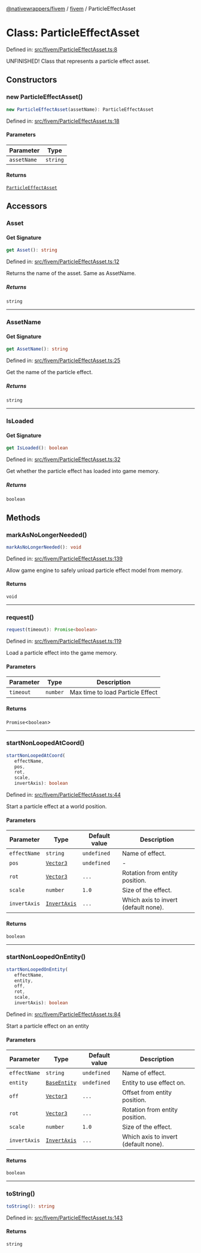 [@nativewrappers/fivem](../../README.md) / [fivem](../README.md) / ParticleEffectAsset

# Class: ParticleEffectAsset

Defined in: [src/fivem/ParticleEffectAsset.ts:8](https://github.com/nativewrappers/nativewrappers/blob/ef9379993d0b7126700360ea0bc0e228bd354e81/src/fivem/ParticleEffectAsset.ts#L8)

UNFINISHED! Class that represents a particle effect asset.

## Constructors

### new ParticleEffectAsset()

```ts
new ParticleEffectAsset(assetName): ParticleEffectAsset
```

Defined in: [src/fivem/ParticleEffectAsset.ts:18](https://github.com/nativewrappers/nativewrappers/blob/ef9379993d0b7126700360ea0bc0e228bd354e81/src/fivem/ParticleEffectAsset.ts#L18)

#### Parameters

| Parameter | Type |
| ------ | ------ |
| `assetName` | `string` |

#### Returns

[`ParticleEffectAsset`](ParticleEffectAsset.md)

## Accessors

### Asset

#### Get Signature

```ts
get Asset(): string
```

Defined in: [src/fivem/ParticleEffectAsset.ts:12](https://github.com/nativewrappers/nativewrappers/blob/ef9379993d0b7126700360ea0bc0e228bd354e81/src/fivem/ParticleEffectAsset.ts#L12)

Returns the name of the asset. Same as AssetName.

##### Returns

`string`

***

### AssetName

#### Get Signature

```ts
get AssetName(): string
```

Defined in: [src/fivem/ParticleEffectAsset.ts:25](https://github.com/nativewrappers/nativewrappers/blob/ef9379993d0b7126700360ea0bc0e228bd354e81/src/fivem/ParticleEffectAsset.ts#L25)

Get the name of the particle effect.

##### Returns

`string`

***

### IsLoaded

#### Get Signature

```ts
get IsLoaded(): boolean
```

Defined in: [src/fivem/ParticleEffectAsset.ts:32](https://github.com/nativewrappers/nativewrappers/blob/ef9379993d0b7126700360ea0bc0e228bd354e81/src/fivem/ParticleEffectAsset.ts#L32)

Get whether the particle effect has loaded into game memory.

##### Returns

`boolean`

## Methods

### markAsNoLongerNeeded()

```ts
markAsNoLongerNeeded(): void
```

Defined in: [src/fivem/ParticleEffectAsset.ts:139](https://github.com/nativewrappers/nativewrappers/blob/ef9379993d0b7126700360ea0bc0e228bd354e81/src/fivem/ParticleEffectAsset.ts#L139)

Allow game engine to safely unload particle effect model from memory.

#### Returns

`void`

***

### request()

```ts
request(timeout): Promise<boolean>
```

Defined in: [src/fivem/ParticleEffectAsset.ts:119](https://github.com/nativewrappers/nativewrappers/blob/ef9379993d0b7126700360ea0bc0e228bd354e81/src/fivem/ParticleEffectAsset.ts#L119)

Load a particle effect into the game memory.

#### Parameters

| Parameter | Type | Description |
| ------ | ------ | ------ |
| `timeout` | `number` | Max time to load Particle Effect |

#### Returns

`Promise`\<`boolean`\>

***

### startNonLoopedAtCoord()

```ts
startNonLoopedAtCoord(
   effectName, 
   pos, 
   rot, 
   scale, 
   invertAxis): boolean
```

Defined in: [src/fivem/ParticleEffectAsset.ts:44](https://github.com/nativewrappers/nativewrappers/blob/ef9379993d0b7126700360ea0bc0e228bd354e81/src/fivem/ParticleEffectAsset.ts#L44)

Start a particle effect at a world position.

#### Parameters

| Parameter | Type | Default value | Description |
| ------ | ------ | ------ | ------ |
| `effectName` | `string` | `undefined` | Name of effect. |
| `pos` | [`Vector3`](Vector3.md) | `undefined` | - |
| `rot` | [`Vector3`](Vector3.md) | `...` | Rotation from entity position. |
| `scale` | `number` | `1.0` | Size of the effect. |
| `invertAxis` | [`InvertAxis`](../interfaces/InvertAxis.md) | `...` | Which axis to invert (default none). |

#### Returns

`boolean`

***

### startNonLoopedOnEntity()

```ts
startNonLoopedOnEntity(
   effectName, 
   entity, 
   off, 
   rot, 
   scale, 
   invertAxis): boolean
```

Defined in: [src/fivem/ParticleEffectAsset.ts:84](https://github.com/nativewrappers/nativewrappers/blob/ef9379993d0b7126700360ea0bc0e228bd354e81/src/fivem/ParticleEffectAsset.ts#L84)

Start a particle effect on an entity

#### Parameters

| Parameter | Type | Default value | Description |
| ------ | ------ | ------ | ------ |
| `effectName` | `string` | `undefined` | Name of effect. |
| `entity` | [`BaseEntity`](BaseEntity.md) | `undefined` | Entity to use effect on. |
| `off` | [`Vector3`](Vector3.md) | `...` | Offset from entity position. |
| `rot` | [`Vector3`](Vector3.md) | `...` | Rotation from entity position. |
| `scale` | `number` | `1.0` | Size of the effect. |
| `invertAxis` | [`InvertAxis`](../interfaces/InvertAxis.md) | `...` | Which axis to invert (default none). |

#### Returns

`boolean`

***

### toString()

```ts
toString(): string
```

Defined in: [src/fivem/ParticleEffectAsset.ts:143](https://github.com/nativewrappers/nativewrappers/blob/ef9379993d0b7126700360ea0bc0e228bd354e81/src/fivem/ParticleEffectAsset.ts#L143)

#### Returns

`string`
